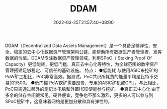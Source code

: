﻿---
weight: 
title: "DDAM"
description: "DDAM（Decentralized Data Assets Management）是一个具备足够弹性、安全、稳定的去中心化数据资产管理架构公链，能帮助所有数据生产者管理者，发挥数据的价值"
date: 2022-03-25T21:57:40+08:00
lastmod: 2022-03-25T16:45:40+08:00
draft: false
authors: ["Metabd"]
featuredImage: "ddam.webp"
link: ""
tags: ["数字代币","DDAM"]
categories: ["navigation"]
navigation: ["数字代币"]
lightgallery: true
toc: true
pinned: false
recommend: false
recommend1: false
---
DDAM（Decentralized Data Assets Management）是一个具备足够弹性、安全、稳定的去中心化数据资产管理架构公链，能帮助所有数据生产者管理者，发挥数据的价值。DDAM专注数据资产管理领域，利用SPoC（ Staking Proof Of Capacity）更低能耗、更低门槛、真正去中心化等特性，为全球范围的数字资产管理搭建足够稳定、可信任的基础设施。
特点：
●低能耗
与使用ASIC来挖矿的PoW矿工相比，PoC非常高效。据测试，PoC共识所耗费的能量平均是比特币交易的1/500。
●低门槛
PoW挖矿需要昂贵、专用的ASIC矿机或GPU，与此相比，PoC只需通过额外的笔记本电脑和外置HDD便能参与挖矿。
●真正去中心化
由于多余的储存空间很常见，硬件便宜，竞争也不那么激烈，更多的人可以参与到SPoC挖矿中，这意味着网络是更加分散和具有弹性的。

